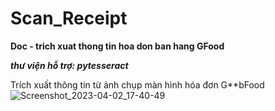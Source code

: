# Scan_Receipt
**Doc - trich xuat thong tin hoa don ban hang GFood** 

***thư viện hỗ trợ: pytesseract***

Trích xuất thông tin từ ảnh chụp màn hình hóa đơn G**bFood
![Screenshot_2023-04-02_17-40-49](https://github.com/DcViet/Scan_grabReceipt/assets/111166640/b694820b-8cd8-4f53-92ee-aa3f30a5f284)

